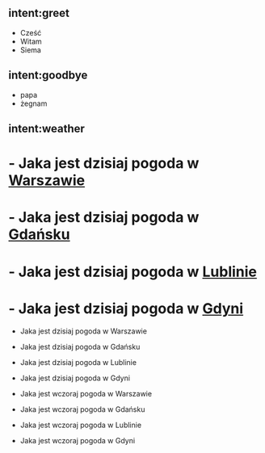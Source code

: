 ## intent:greet
- Cześć
- Witam
- Siema

## intent:goodbye
- papa
- żegnam

## intent:weather
# - Jaka jest dzisiaj pogoda w [Warszawie](city)
# - Jaka jest dzisiaj pogoda w [Gdańsku](city)
# - Jaka jest dzisiaj pogoda w [Lublinie](city)
# - Jaka jest dzisiaj pogoda w [Gdyni](city)

 - Jaka jest dzisiaj pogoda w Warszawie
 - Jaka jest dzisiaj pogoda w Gdańsku
 - Jaka jest dzisiaj pogoda w Lublinie
 - Jaka jest dzisiaj pogoda w Gdyni

 - Jaka jest wczoraj pogoda w Warszawie
 - Jaka jest wczoraj pogoda w Gdańsku
 - Jaka jest wczoraj pogoda w Lublinie
 - Jaka jest wczoraj pogoda w Gdyni